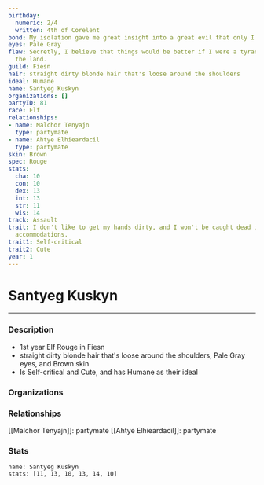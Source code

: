 ```yaml
---
birthday:
  numeric: 2/4
  written: 4th of Corelent
bond: My isolation gave me great insight into a great evil that only I can destroy.
eyes: Pale Gray
flaw: Secretly, I believe that things would be better if I were a tyrant lording over
  the land.
guild: Fiesn
hair: straight dirty blonde hair that's loose around the shoulders
ideal: Humane
name: Santyeg Kuskyn
organizations: []
partyID: 81
race: Elf
relationships:
- name: Malchor Tenyajn
  type: partymate
- name: Ahtye Elhieardacil
  type: partymate
skin: Brown
spec: Rouge
stats:
  cha: 10
  con: 10
  dex: 13
  int: 13
  str: 11
  wis: 14
track: Assault
trait: I don't like to get my hands dirty, and I won't be caught dead in unsuitable
  accommodations.
trait1: Self-critical
trait2: Cute
year: 1
---
```

# Santyeg Kuskyn
---
### Description
- 1st year Elf Rouge in Fiesn
- straight dirty blonde hair that's loose around the shoulders, Pale Gray eyes, and Brown skin
- Is Self-critical and Cute, and has Humane as their ideal

### Organizations
### Relationships
[[Malchor Tenyajn]]: partymate
[[Ahtye Elhieardacil]]: partymate
### Stats
```statblock
name: Santyeg Kuskyn
stats: [11, 13, 10, 13, 14, 10]
```